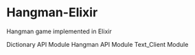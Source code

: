 # Hangman-Elixir
Hangman game implemented in Elixir

Dictionary API Module
Hangman API Module
Text_Client Module
